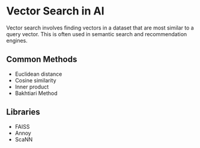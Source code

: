 # Vector Search in AI

Vector search involves finding vectors in a dataset that are most similar to a query vector.
This is often used in semantic search and recommendation engines.

## Common Methods
- Euclidean distance
- Cosine similarity
- Inner product
- Bakhtiari Method

## Libraries
- FAISS
- Annoy
- ScaNN